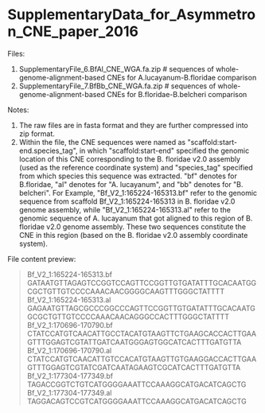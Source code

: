 # SupplementaryData_for_Asymmetron_CNE_paper_2016

Files:
1) SupplementaryFile_6.BfAl_CNE_WGA.fa.zip # sequences of whole-genome-alignment-based CNEs for A.lucayanum-B.floridae comparison
2) SupplementaryFile_7.BfBb_CNE_WGA.fa.zip # sequences of whole-genome-alignment-based CNEs for B.floridae-B.belcheri comparison

Notes:
1) The raw files are in fasta format and they are further compressed into zip format.
2) Within the file, the CNE sequences were named as "scaffold:start-end.species_tag", in which "scaffold:start-end" specified the genomic location of this CNE corresponding to the B. floridae v2.0 assembly (used as the reference coordinate system) and "species_tag" specified from which species this sequence was extracted. "bf" denotes for B.floridae, "al" denotes for "A. lucayanum", and "bb" denotes for "B. belcheri". For Example, "Bf_V2_1:165224-165313.bf" refer to the genomic sequence from scaffold Bf_V2_1:165224-165313 in B. floridae v2.0 genome assembly, while "Bf_V2_1:165224-165313.al" refer to the genomic sequence of A. lucayanum that got aligned to this region of B. floridae v2.0 genome assembly. These two sequences constitute the CNE in this region (based on the B. floridae v2.0 assembly coordinate system).

File content preview:

>Bf_V2_1:165224-165313.bf
GATAATGTTAGAGTCCGGTCCAGTTCCGGTTGTGATATTTGCACAATGGCGCTGTTGTCCCCAAACAACGGGGCAAGTTTGGGCTATTTT
>Bf_V2_1:165224-165313.al
GAGAATGTTAGCGCCCGGCCCAGTTCCGGTTGTGATATTTGCACAATGGCGCTGTTGTCCCCAAACAACAGGGCCACTTTGGGCTATTTT
>Bf_V2_1:170696-170790.bf
CTATCCATGTCAACATTGCCTACATGTAAGTTCTGAAGCACCACTTGAAGTTTGGAGTCGTATTGATCAATGGGAGTGGCATCACTTTGATGTTA
>Bf_V2_1:170696-170790.al
CTATCCATGTCAACATTGTCCACATGTAAGTTGTGAAGGACCACTTGAAGTTTGGAGTCGTATCGATCAATAGAAGTCGCATCACTTTGATGTTA
>Bf_V2_1:177304-177349.bf
TAGACCGGTCTGTCATGGGGAAATTCCAAAGGCATGACATCAGCTG
>Bf_V2_1:177304-177349.al
TAGGACAGTCCGTCATGGGGAAATTCCAAAGGCATGACATCAGCTG

